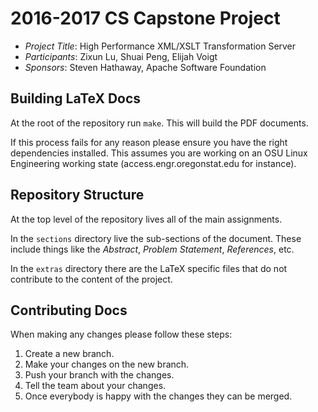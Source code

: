 # 2016-2017 CS Capstone Project

- *Project Title*: High Performance XML/XSLT Transformation Server
- *Participants*: Zixun Lu, Shuai Peng, Elijah Voigt
- *Sponsors*: Steven Hathaway, Apache Software Foundation

## Building LaTeX Docs

At the root of the repository run `make`.  This will build the PDF documents.

If this process fails for any reason please ensure you have the right dependencies installed.  This assumes you are working on an OSU Linux Engineering working state (access.engr.oregonstat.edu for instance).

## Repository Structure

At the top level of the repository lives all of the main assignments.

In the `sections` directory live the sub-sections of the document.  These include things like the *Abstract*, *Problem Statement*, *References*, etc.

In the `extras` directory there are the LaTeX specific files that do not contribute to the content of the project.

## Contributing Docs

When making any changes please follow these steps:

1. Create a new branch.
2. Make your changes on the new branch.
3. Push your branch with the changes.
4. Tell the team about your changes.
5. Once everybody is happy with the changes they can be merged.
